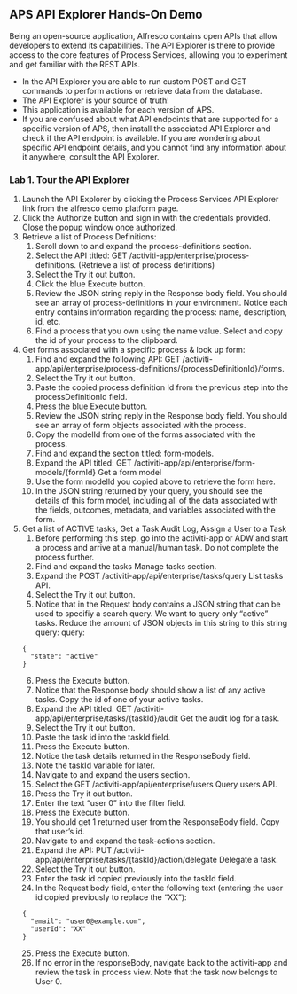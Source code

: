 ## APS API Explorer Hands-On Demo

Being an open-source application, Alfresco contains open APIs that allow developers to extend its capabilities. The API Explorer is there to provide access to the core features of Process Services, allowing you to experiment and get familiar with the REST APIs.
- In the API Explorer you are able to run custom POST and GET commands to perform actions or retrieve data from the database.
- The API Explorer is your source of truth!
- This application is available for each version of APS.
- If you are confused about what API endpoints that are supported for a specific version of APS, then install the associated API Explorer and check if the API endpoint is available. If you are wondering about specific API endpoint details, and you cannot find any information about it anywhere, consult the API Explorer.

### Lab 1. Tour the API Explorer
1.	Launch the API Explorer by clicking the Process Services API Explorer link from the alfresco demo platform page.
2.	Click the Authorize button and sign in with the credentials provided. Close the popup window once authorized.
3.	Retrieve a list of Process Definitions:
    1.	Scroll down to and expand the process-definitions section.
    2.	Select the API titled: GET /activiti-app/enterprise/process-definitions. (Retrieve a list of process definitions)
    3.	Select the Try it out button.
    4.	Click the blue Execute button.
    5.	Review the JSON string reply in the Response body field. You should see an array of process-definitions in your environment. Notice each entry contains information regarding the process: name, description, id, etc. 
    6.	Find a process that you own using the name value. Select and copy the id of your process to the clipboard.
4.	Get forms associated with a specific process & look up form:
    1.	Find and expand the following API: GET /activiti-app/api/enterprise/process-definitions/{processDefinitionId}/forms.
    2.	Select the Try it out button.
    3.	Paste the copied process definition Id from the previous step into the processDefinitionId field.
    4.	Press the blue Execute button.
    5.	Review the JSON string reply in the Response body field. You should see an array of form objects associated with the process.
    6.	Copy the modelId from one of the forms associated with the process.
    7.	Find and expand the section titled: form-models.
    8.	Expand the API titled: GET /activiti-app/api/enterprise/form-models/{formId} Get a form model
    9.	Use the form modelId you copied above to retrieve the form here.
    10.	In the JSON string returned by your query, you should see the details of this form model, including all of the data associated with the fields, outcomes, metadata, and variables associated with the form. 
5.	Get a list of ACTIVE tasks, Get a Task Audit Log, Assign a User to a Task
    1.	Before performing this step, go into the activiti-app or ADW and start a process and arrive at a manual/human task. Do not complete the process further.
    2.	Find and expand the tasks Manage tasks section.
    3.	Expand the POST /activiti-app/api/enterprise/tasks/query List tasks API.
    4.	Select the Try it out button.
    5.	Notice that in the Request body contains a JSON string that can be used to specifiy a search query. We want to query only “active” tasks. Reduce the amount of JSON objects in this string to this string query:
query:
      ```
      {
        "state": "active"
      }
      ```
      6.	Press the Execute button.
      7.	Notice that the Response body should show a list of any active tasks. Copy the id of one of your active tasks.
      8.	Expand the API titled: GET /activiti-app/api/enterprise/tasks/{taskId}/audit Get the audit log for a task.
      9.	Select the Try it out button.
      10.	Paste the task id into the taskId field.
      11.	Press the Execute button.
      12.	Notice the task details returned in the ResponseBody field.
      13.	Note the taskId variable for later.
      14.	Navigate to and expand the users section.
      15.	Select the GET /activiti-app/api/enterprise/users Query users API.
      16.	Press the Try it out button.
      17.	Enter the text “user 0” into the filter field.
      18.	Press the Execute button.
      19.	You should get 1 returned user from the ResponseBody field. Copy that user’s id.
      20.	Navigate to and expand the task-actions section.
      21.	Expand the API: PUT /activiti-app/api/enterprise/tasks/{taskId}/action/delegate Delegate a task.
      22.	Select the Try it out button.
      23.	Enter the task id copied previously into the taskId field.
      24.	In the Request body field, enter the following text (entering the user id copied previously to replace the “XX”):
      ```
      {
        "email": "user0@example.com",
        "userId": "XX"
      }
      ```
      25.	Press the Execute button.
      26.	If no error in the responseBody, navigate back to the activiti-app and review the task in process view. Note that the task now belongs to User 0.



